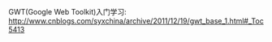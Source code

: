 GWT(Google Web Toolkit)入门学习:<br>
http://www.cnblogs.com/syxchina/archive/2011/12/19/gwt_base_1.html#_Toc5413<br>
